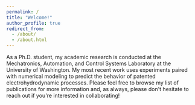 ```yaml
---
permalink: /
title: "Welcome!"
author_profile: true
redirect_from: 
  - /about/
  - /about.html
---
```


As a Ph.D. student, my academic research is conducted at the Mechatronics, Automation, and Control Systems Laboratory at the University of Washington. My most recent work uses experiments paired with numerical modeling to predict the behavior of patented electrohydrodynamic processes. Please feel free to browse my list of publications for more information and, as always, please don't hesitate to reach out if you're interested in collaborating!





